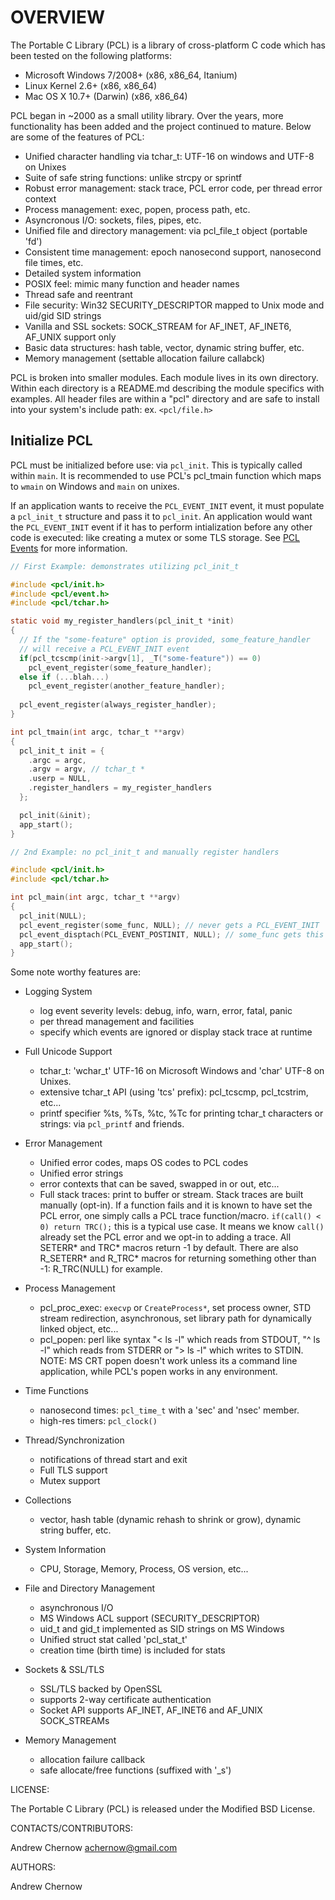 
# OVERVIEW

The Portable C Library (PCL) is a library of cross-platform C code which has been tested on the 
following platforms:

  * Microsoft Windows 7/2008+ (x86, x86_64, Itanium)
  * Linux Kernel 2.6+         (x86, x86_64)
  * Mac OS X 10.7+ (Darwin)   (x86, x86_64)

PCL began in ~2000 as a small utility library. Over the years, more functionality has been added
and the project continued to mature. Below are some of the features of PCL:

  * Unified character handling via tchar_t: UTF-16 on windows and UTF-8 on Unixes
  * Suite of safe string functions: unlike strcpy or sprintf
  * Robust error management: stack trace, PCL error code, per thread error context
  * Process management: exec, popen, process path, etc.
  * Asyncronous I/O: sockets, files, pipes, etc. 
  * Unified file and directory management: via pcl_file_t object (portable 'fd')  
  * Consistent time management: epoch nanosecond support, nanosecond file times, etc.
  * Detailed system information  
  * POSIX feel: mimic many function and header names
  * Thread safe and reentrant
  * File security: Win32 SECURITY_DESCRIPTOR mapped to Unix mode and uid/gid SID strings  
  * Vanilla and SSL sockets: SOCK_STREAM for AF_INET, AF_INET6, AF_UNIX support only   
  * Basic data structures: hash table, vector, dynamic string buffer, etc.
  * Memory management (settable allocation failure callabck)

PCL is broken into smaller modules. Each module lives in its own directory. Within each directory
is a README.md describing the module specifics with examples. All header files are within a
"pcl" directory and are safe to install into your system's include path: ex. `<pcl/file.h>`

## Initialize PCL
PCL must be initialized before use: via `pcl_init`. This is typically called within `main`. 
It is recommended to use PCL's pcl_tmain function which maps to `wmain` on Windows and
`main` on unixes.

If an application wants to receive the `PCL_EVENT_INIT` event, it must populate a `pcl_init_t`
structure and pass it to `pcl_init`. An application would want the `PCL_EVENT_INIT` event if
it has to perform intialization before any other code is executed: like creating a mutex
or some TLS storage. See [PCL Events](https://github.com/andrewchernow/libpcl/tree/master/src/event) 
for more information.

```c
// First Example: demonstrates utilizing pcl_init_t

#include <pcl/init.h>
#include <pcl/event.h>
#include <pcl/tchar.h>

static void my_register_handlers(pcl_init_t *init)
{
  // If the "some-feature" option is provided, some_feature_handler 
  // will receive a PCL_EVENT_INIT event
  if(pcl_tcscmp(init->argv[1], _T("some-feature")) == 0)
    pcl_event_register(some_feature_handler);
  else if (...blah...)
    pcl_event_register(another_feature_handler);
  
  pcl_event_register(always_register_handler);
}

int pcl_tmain(int argc, tchar_t **argv)
{
  pcl_init_t init = {
    .argc = argc,
    .argv = argv, // tchar_t *
    .userp = NULL,
    .register_handlers = my_register_handlers
  };

  pcl_init(&init);
  app_start();
}

// 2nd Example: no pcl_init_t and manually register handlers

#include <pcl/init.h>
#include <pcl/tchar.h>

int pcl_main(int argc, tchar_t **argv)
{		
  pcl_init(NULL);
  pcl_event_register(some_func, NULL); // never gets a PCL_EVENT_INIT
  pcl_event_disptach(PCL_EVENT_POSTINIT, NULL); // some_func gets this event
  app_start();
}
```

Some note worthy features are:

  * Logging System
    * log event severity levels: debug, info, warn, error, fatal, panic
    * per thread management and facilities
    * specify which events are ignored or display stack trace at runtime

  * Full Unicode Support
    * tchar_t: 'wchar_t' UTF-16 on Microsoft Windows and 'char' UTF-8 on Unixes.
    * extensive tchar_t API (using 'tcs' prefix): pcl_tcscmp, pcl_tcstrim, etc...
    * printf specifier %ts, %Ts, %tc, %Tc for printing tchar_t characters
      or strings: via `pcl_printf` and friends.

  * Error Management
    * Unified error codes, maps OS codes to PCL codes
    * Unified error strings
    * error contexts that can be saved, swapped in or out, etc...
    * Full stack traces: print to buffer or stream. Stack traces are built manually (opt-in). 
      If a function fails and it is known to have set the PCL error, one simply calls
      a PCL trace function/macro. `if(call() < 0) return TRC();` this is a typical 
      use case. It means we know `call()` already set the PCL error and we opt-in to adding
      a trace. All SETERR* and TRC* macros return -1 by default. There are also R_SETERR*
      and R_TRC* macros for returning something other than -1: R_TRC(NULL) for example. 

  * Process Management
    * pcl_proc_exec: `execvp` or `CreateProcess*`, set process owner, STD
      stream redirection, asynchronous, set library path for dynamically
      linked object, etc...
    * pcl_popen: perl like syntax "< ls -l" which reads from STDOUT, "^ ls -l"
      which reads from STDERR or "> ls -l" which writes to STDIN. NOTE: MS
      CRT popen doesn't work unless its a command line application, while PCL's
      popen works in any environment.

  * Time Functions
    * nanosecond times: `pcl_time_t` with a 'sec' and 'nsec' member.
    * high-res timers: `pcl_clock()`

  * Thread/Synchronization
    * notifications of thread start and exit
    * Full TLS support
    * Mutex support

  * Collections
    * vector, hash table (dynamic rehash to shrink or grow), dynamic string buffer, etc.

  * System Information
    * CPU, Storage, Memory, Process, OS version, etc...

  * File and Directory Management
    * asynchronous I/O
    * MS Windows ACL support (SECURITY_DESCRIPTOR)
    * uid_t and gid_t implemented as SID strings on MS Windows
    * Unified struct stat called 'pcl_stat_t'
    * creation time (birth time) is included for stats 

  * Sockets & SSL/TLS
    * SSL/TLS backed by OpenSSL
    * supports 2-way certificate authentication
    * Socket API supports AF_INET, AF_INET6 and AF_UNIX SOCK_STREAMs

  * Memory Management
    * allocation failure callback
    * safe allocate/free functions (suffixed with '_s')


LICENSE:

The Portable C Library (PCL) is released under the Modified BSD License.


CONTACTS/CONTRIBUTORS:

Andrew Chernow <achernow@gmail.com>


AUTHORS:

Andrew Chernow
